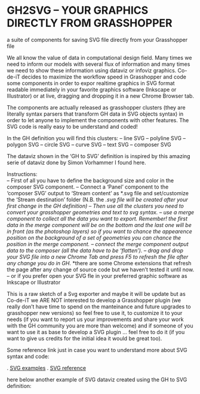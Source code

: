 # GH2SVG  – YOUR GRAPHICS DIRECTLY FROM GRASSHOPPER
a suite of components for saving SVG file directly from your Grasshopper file
  
We all know the value of data in computational design field. Many times we need to inform our models with several flux of information and many times we need to show these information using dataviz or infoviz graphics. Co-de-iT decides to maximize the workflow speed in Grasshopper and code some components in order to expor realtime graphics in SVG format readable immediately in your favorite graphics software (Inkscape or Illustrator) or at live, dragging and dropping it in a new Chrome Browser tab.
  
  
The components are actually released as grasshopper clusters (they are literally syntax parsers that transform GH data in SVG objects syntax) in order to let anyone to implement the components with other features. The SVG code is really easy to be understand and coded!
  
In the GH definition you will find this clusters:
– line SVG
– polyline SVG
– polygon SVG
– circle SVG
– curve SVG
– text SVG
– composer SVG
  
The dataviz shown in the ‘GH to SVG’ definition is inspired by this amazing serie of dataviz done by Simon Vorhammer I found here.
  
Instructions:  
– First of all you have to define the background size and color in the composer SVG component.
– Connect a ‘Panel’ component to the ‘composer SVG’ output to ‘Stream content’ as *.svg file and set/customize the ‘Stream destination’ folder
     (N.B. the *.svg file will be created after your first change in the GH definition)
– Then use all the clusters you need to convert your grasshopper geometries and text to svg syntax.
– use a merge component to collect all the data you want to export. Remember! the first data in the merge component will be on the bottom and the last one will be in front (as the photoshop layers) so if you want to chance the appearence position on the background of a set of geometries you can chance the position in the merge component.
– connect the merge component output data to the composer (all the data have to be ‘flatten’).
– drag and drop your SVG file into a new Chrome Tab and press F5 to refresh the file after any change you do in GH*.
     *there are some Chrome extensions that refresh the page after any change of source code but we haven’t tested it until now.
– or if you prefer open your SVG fle in your preferred graphic software as Inkscape or Illustrator
  
This is a raw sketch of a Svg exporter and maybe it will be update but as Co-de-iT we ARE NOT interested to develop a Grasshopper plugin (we really don’t have time to spend on the manteinance and future upgrades to grasshopper new versions) so feel free to use it, to customize it to your needs (if you want to report us your improvements and share your work with the GH community you are more than welcome) and if someone of you want to use it as base to develop a SVG plugin … feel free to do it (if you want to give us credits for the initial idea it would be great too).
  
Some reference link just in case you want to understand more about SVG syntax and code:
  
. [SVG examples](http://www.w3schools.com/svg/svg_examples.asp)
. [SVG reference](http://www.w3schools.com/svg/svg_reference.asp)
  
  
here below another example of SVG dataviz created using the GH to SVG definition:
  
